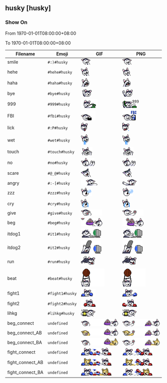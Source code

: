 ## husky [husky]

### Show On
From 1970-01-01T08:00:00+08:00

To 1970-01-01T08:00:00+08:00

| Filename | Emoji | GIF | PNG |
| --- | --- | --- | --- |
| smile | `#:)#husky` | ![smile](../../assets/android/faces/husky/smile.gif) | ![smile](../../assets/android/faces_png/husky/smile.png) |
| hehe | `#hehe#husky` | ![hehe](../../assets/android/faces/husky/hehe.gif) | ![hehe](../../assets/android/faces_png/husky/hehe.png) |
| haha | `#haha#husky` | ![haha](../../assets/android/faces/husky/haha.gif) | ![haha](../../assets/android/faces_png/husky/haha.png) |
| bye | `#bye#husky` | ![bye](../../assets/android/faces/husky/bye.gif) | ![bye](../../assets/android/faces_png/husky/bye.png) |
| 999 | `#999#husky` | ![999](../../assets/android/faces/husky/999.gif) | ![999](../../assets/android/faces_png/husky/999.png) |
| FBI | `#fbi#husky` | ![FBI](../../assets/android/faces/husky/FBI.gif) | ![FBI](../../assets/android/faces_png/husky/FBI.png) |
| lick | `#:P#husky` | ![lick](../../assets/android/faces/husky/lick.gif) | ![lick](../../assets/android/faces_png/husky/lick.png) |
| wet | `#wet#husky` | ![wet](../../assets/android/faces/husky/wet.gif) | ![wet](../../assets/android/faces_png/husky/wet.png) |
| touch | `#touch#husky` | ![touch](../../assets/android/faces/husky/touch.gif) | ![touch](../../assets/android/faces_png/husky/touch.png) |
| no | `#no#husky` | ![no](../../assets/android/faces/husky/no.gif) | ![no](../../assets/android/faces_png/husky/no.png) |
| scare | `#@_@#husky` | ![scare](../../assets/android/faces/husky/scare.gif) | ![scare](../../assets/android/faces_png/husky/scare.png) |
| angry | `#:-[#husky` | ![angry](../../assets/android/faces/husky/angry.gif) | ![angry](../../assets/android/faces_png/husky/angry.png) |
| zzz | `#zzz#husky` | ![zzz](../../assets/android/faces/husky/zzz.gif) | ![zzz](../../assets/android/faces_png/husky/zzz.png) |
| cry | `#cry#husky` | ![cry](../../assets/android/faces/husky/cry.gif) | ![cry](../../assets/android/faces_png/husky/cry.png) |
| give | `#give#husky` | ![give](../../assets/android/faces/husky/give.gif) | ![give](../../assets/android/faces_png/husky/give.png) |
| beg | `#beg#husky` | ![beg](../../assets/android/faces/husky/beg.gif) | ![beg](../../assets/android/faces_png/husky/beg.png) |
| itdog1 | `#it1#husky` | ![itdog1](../../assets/android/faces/husky/itdog1.gif) | ![itdog1](../../assets/android/faces_png/husky/itdog1.png) |
| itdog2 | `#it2#husky` | ![itdog2](../../assets/android/faces/husky/itdog2.gif) | ![itdog2](../../assets/android/faces_png/husky/itdog2.png) |
| run | `#run#husky` | ![run](../../assets/android/faces/husky/run.gif) | ![run](../../assets/android/faces_png/husky/run.png) |
| beat | `#beat#husky` | ![beat](../../assets/android/faces/husky/beat.gif) | ![beat](../../assets/android/faces_png/husky/beat.png) |
| fight1 | `#fight1#husky` | ![fight1](../../assets/android/faces/husky/fight1.gif) | ![fight1](../../assets/android/faces_png/husky/fight1.png) |
| fight2 | `#fight2#husky` | ![fight2](../../assets/android/faces/husky/fight2.gif) | ![fight2](../../assets/android/faces_png/husky/fight2.png) |
| lihkg | `#lihkg#husky` | ![lihkg](../../assets/android/faces/husky/lihkg.gif) | ![lihkg](../../assets/android/faces_png/husky/lihkg.png) |
| beg_connect | `undefined` | ![beg_connect](../../assets/android/faces/husky/beg_connect.gif) | ![beg_connect](../../assets/android/faces_png/husky/beg_connect.png) |
| beg_connect_AB | `undefined` | ![beg_connect_AB](../../assets/android/faces/husky/beg_connect_AB.gif) | ![beg_connect_AB](../../assets/android/faces_png/husky/beg_connect_AB.png) |
| beg_connect_BA | `undefined` | ![beg_connect_BA](../../assets/android/faces/husky/beg_connect_BA.gif) | ![beg_connect_BA](../../assets/android/faces_png/husky/beg_connect_BA.png) |
| fight_connect | `undefined` | ![fight_connect](../../assets/android/faces/husky/fight_connect.gif) | ![fight_connect](../../assets/android/faces_png/husky/fight_connect.png) |
| fight_connect_AB | `undefined` | ![fight_connect_AB](../../assets/android/faces/husky/fight_connect_AB.gif) | ![fight_connect_AB](../../assets/android/faces_png/husky/fight_connect_AB.png) |
| fight_connect_BA | `undefined` | ![fight_connect_BA](../../assets/android/faces/husky/fight_connect_BA.gif) | ![fight_connect_BA](../../assets/android/faces_png/husky/fight_connect_BA.png) |

